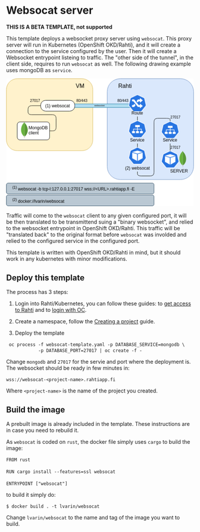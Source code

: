 # Websocat server

**THIS IS A BETA TEMPLATE, not supported**

This template deploys a websocket proxy server using `websocat`. This proxy server will run in Kubernetes (OpenShift OKD/Rahti), and it will create a connection to the service configured by the user. Then it will create a Websocket entrypoint listeing to traffic. The "other side of the tunnel", in the client side, requires to run `websocat` as well. The following drawing example uses mongoDB as `service`.

![Proxy](websocat-diagram.drawio.png)

Traffic will come to the `websocat` client to any given configured port, it will be then translated to be transmittend suing a "binary websocket", and relied to the websocket entrypoint in OpenShift OKD/Rahti. This traffic will be "translated back" to the original format before `websocat` was involded and relied to the configured service in the configured port.

This template is written with OpenShift OKD/Rahti in mind, but it should work in any kubernetes with minor modifications.

## Deploy this template

The process has 3 steps:

1. Login into Rahti/Kubernetes, you can follow these guides: to [get access to Rahti](https://docs.csc.fi/cloud/rahti/access/) and to [login with OC](https://docs.csc.fi/cloud/rahti/usage/cli/#how-to-login-with-oc).

2. Create a namespace, follow the [Creating a project](https://docs.csc.fi/cloud/rahti/usage/projects_and_quota/#creating-a-project) guide.

3. Deploy the template

```
 oc process -f websocat-template.yaml -p DATABASE_SERVICE=mongodb \
            -p DATABASE_PORT=27017 | oc create -f -
```

Change `mongodb` and `27017` for the servie and port where the deployment is. The websocket should be ready in few minutes in:

```
wss://websocat-<project-name>.rahtiapp.fi
```

Where `<project-name>` is the name of the project you created.

## Build the image

A prebuilt image is already included in the template. These instructions are in case you need to rebuild it.

As `websocat` is coded on `rust`, the docker file simply uses `cargo` to build the image:

```
FROM rust

RUN cargo install --features=ssl websocat

ENTRYPOINT ["websocat"]
```

to build it simply do:

```
$ docker build . -t lvarin/websocat
```

Change `lvarin/websocat` to the name and tag of the image you want to build.
